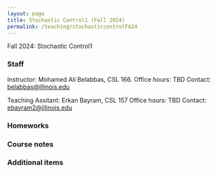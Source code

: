 ```yaml
---
layout: page
title: Stochastic Control1 (Fall 2024)
permalink: /teaching/stochasticcontrolFA24
---
```


Fall 2024: Stochastic Control1

### Staff
Instructor: Mohamed Ali Belabbas, CSL 166.
Office hours: TBD
Contact: belabbas@illinois.edu

Teaching Assitant: Erkan Bayram, CSL 157
Office hours: TBD
Contact: ebayram2@illinois.edu

### Homeworks

### Course notes

### Additional items

